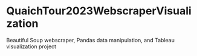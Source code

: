 # QuaichTour2023WebscraperVisualization
Beautiful Soup webscraper, Pandas data manipulation, and Tableau visualization project
